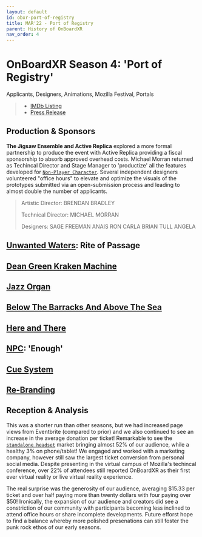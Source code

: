 ```yaml
---
layout: default
id: obxr-port-of-registry
title: MAR'22 - Port of Registry
parent: History of OnBoardXR
nav_order: 4
---
```


# OnBoardXR Season 4: 'Port of Registry'
Applicants, Designers, Animations, Mozilla Festival, Portals
>
> - [IMDb Listing](https://www.imdb.com/title/tt18766894/?ref_=nm_flmg_act_6)
> - [Press Release](https://www.einpresswire.com/article/563969984/onboardxr-launches-4th-season-at-mozfest)

## Production & Sponsors
**The Jigsaw Ensemble and Active Replica** explored a more formal partnership to produce the event with Active Replica providing a fiscal sponsorship to absorb approved overhead costs. Michael Morran returned as Techincal Director and Stage Manager to 'productize' all the features developed for [`Non-Player Character`](./non-player-character.md). Several independent designers volunteered "office hours" to elevate and optimize the visuals of the prototypes submitted via an open-submission process and leading to almost double the number of applicants.
> 
> Artistic Director:
> BRENDAN BRADLEY
> 
> Technical Director:
> MICHAEL MORRAN
> 
> Designers:
> SAGE FREEMAN
> ANAIS RON
> CARLA
> BRIAN TULL
> ANGELA 

## [Unwanted Waters](./unwired-dance.md): Rite of Passage 

## [Dean Green Kraken Machine](./nyu-lab.md)

## [Jazz Organ](./ari-tarr.md)

## [Below The Barracks And Above The Sea](./mandy-canales.md)

## [Here and There](./nelly-lewis.md)

## [NPC](./non-player-character.md): 'Enough'

## [Cue System](./cue-system.md)

## [Re-Branding](./branding.md)

## Reception & Analysis
This was a shorter run than other seasons, but we had increased page views from Eventbrite (compared to prior) and we also continued to see an increase in the average donation per ticket! Remarkable to see the [`standalone headset`](./glossary-hmd.md) market bringing almost 52% of our audience, while a healthy 3% on phone/tablet! We engaged and worked with a marketing company, however still saw the largest ticket conversion from personal social media. Despite presenting in the virtual campus of Mozilla's techincal conference, over 22% of attendees still reported OnBoardXR as their first ever virtual reality or live virtual reality experience. 

The real surprise was the generosity of our audience, averaging $15.33 per ticket and over half paying more than twenty dollars with four paying over $50! Ironically, the expansion of our audience and creators did see a constriction of our community with participants becoming less inclined to attend office hours or share incomplete developments. Future efforst hope to find a balance whereby more polished presenations can still foster the punk rock ethos of our early seasons. 
